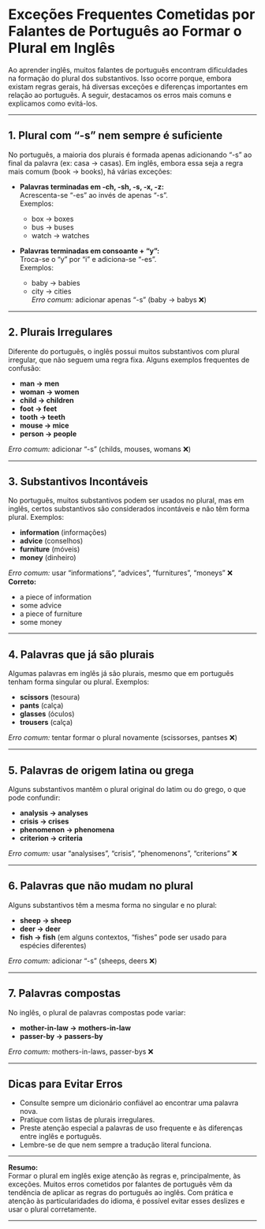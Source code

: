 
# Exceções Frequentes Cometidas por Falantes de Português ao Formar o Plural em Inglês

Ao aprender inglês, muitos falantes de português encontram dificuldades na formação do plural dos substantivos. Isso ocorre porque, embora existam regras gerais, há diversas exceções e diferenças importantes em relação ao português. A seguir, destacamos os erros mais comuns e explicamos como evitá-los.

---

## 1. Plural com “-s” nem sempre é suficiente

No português, a maioria dos plurais é formada apenas adicionando “-s” ao final da palavra (ex: casa → casas). Em inglês, embora essa seja a regra mais comum (book → books), há várias exceções:

- **Palavras terminadas em -ch, -sh, -s, -x, -z:**  
  Acrescenta-se “-es” ao invés de apenas “-s”.  
  Exemplos:  
  - box → boxes  
  - bus → buses  
  - watch → watches

- **Palavras terminadas em consoante + “y”:**  
  Troca-se o “y” por “i” e adiciona-se “-es”.  
  Exemplos:  
  - baby → babies  
  - city → cities  
  *Erro comum:* adicionar apenas “-s” (baby → babys ❌)

---

## 2. Plurais Irregulares

Diferente do português, o inglês possui muitos substantivos com plural irregular, que não seguem uma regra fixa. Alguns exemplos frequentes de confusão:

- **man → men**  
- **woman → women**  
- **child → children**  
- **foot → feet**  
- **tooth → teeth**  
- **mouse → mice**  
- **person → people**

*Erro comum:* adicionar “-s” (childs, mouses, womans ❌)

---

## 3. Substantivos Incontáveis

No português, muitos substantivos podem ser usados no plural, mas em inglês, certos substantivos são considerados incontáveis e não têm forma plural. Exemplos:

- **information** (informações)  
- **advice** (conselhos)  
- **furniture** (móveis)  
- **money** (dinheiro)

*Erro comum:* usar “informations”, “advices”, “furnitures”, “moneys” ❌  
**Correto:**  
- a piece of information  
- some advice  
- a piece of furniture  
- some money

---

## 4. Palavras que já são plurais

Algumas palavras em inglês já são plurais, mesmo que em português tenham forma singular ou plural. Exemplos:

- **scissors** (tesoura)  
- **pants** (calça)  
- **glasses** (óculos)  
- **trousers** (calça)

*Erro comum:* tentar formar o plural novamente (scissorses, pantses ❌)

---

## 5. Palavras de origem latina ou grega

Alguns substantivos mantêm o plural original do latim ou do grego, o que pode confundir:

- **analysis → analyses**  
- **crisis → crises**  
- **phenomenon → phenomena**  
- **criterion → criteria**

*Erro comum:* usar “analysises”, “crisis”, “phenomenons”, “criterions” ❌

---

## 6. Palavras que não mudam no plural

Alguns substantivos têm a mesma forma no singular e no plural:

- **sheep → sheep**  
- **deer → deer**  
- **fish → fish** (em alguns contextos, “fishes” pode ser usado para espécies diferentes)

*Erro comum:* adicionar “-s” (sheeps, deers ❌)

---

## 7. Palavras compostas

No inglês, o plural de palavras compostas pode variar:

- **mother-in-law → mothers-in-law**  
- **passer-by → passers-by**

*Erro comum:* mothers-in-laws, passer-bys ❌

---

## Dicas para Evitar Erros

- Consulte sempre um dicionário confiável ao encontrar uma palavra nova.
- Pratique com listas de plurais irregulares.
- Preste atenção especial a palavras de uso frequente e às diferenças entre inglês e português.
- Lembre-se de que nem sempre a tradução literal funciona.

---

**Resumo:**  
Formar o plural em inglês exige atenção às regras e, principalmente, às exceções. Muitos erros cometidos por falantes de português vêm da tendência de aplicar as regras do português ao inglês. Com prática e atenção às particularidades do idioma, é possível evitar esses deslizes e usar o plural corretamente.

---
```